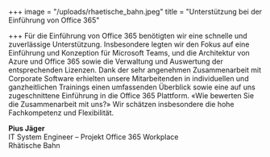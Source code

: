 +++
image = "/uploads/rhaetische_bahn.jpeg"
title = "Unterstützung bei der Einführung von Office 365"

+++
Für die Einführung von Office 365 benötigten wir eine schnelle und zuverlässige Unterstützung. Insbesondere legten wir den Fokus auf eine Einführung und Konzeption für Microsoft Teams, und die Architektur von Azure und Office 365 sowie die Verwaltung und Auswertung der entsprechenden Lizenzen. Dank der sehr angenehmen Zusammenarbeit mit Corporate Software erhielten unsere Mitarbeitenden in individuellen und ganzheitlichen Trainings einen umfassenden Überblick sowie eine auf uns zugeschnittene Einführung in die Office 365 Plattform. «Wie bewerten Sie die Zusammenarbeit mit uns?» Wir schätzen insbesondere die hohe Fachkompetenz und Flexibilität.

**Pius Jäger**  
IT System Engineer – Projekt Office 365 Workplace  
Rhätische Bahn